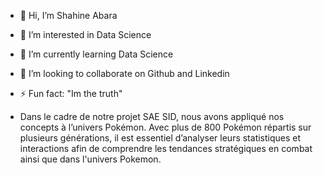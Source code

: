 - 👋 Hi, I’m Shahine Abara
- 👀 I’m interested in Data Science
- 🌱 I’m currently learning Data Science
- 💞️ I’m looking to collaborate on Github and Linkedin
- ⚡ Fun fact: "Im the truth"

- Dans le cadre de notre projet SAE SID, nous avons appliqué nos concepts à l’univers Pokémon. Avec plus de 800 Pokémon répartis sur plusieurs générations, il est essentiel d’analyser leurs statistiques et interactions afin de comprendre les tendances stratégiques en combat ainsi que dans l'univers Pokemon.
